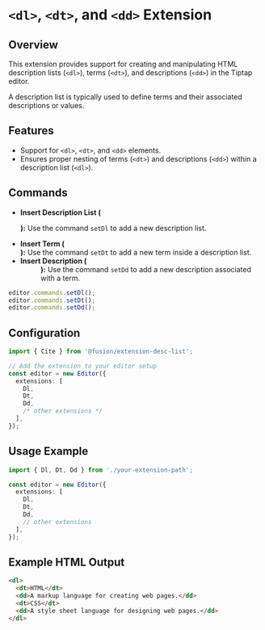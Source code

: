 # `<dl>`, `<dt>`, and `<dd>` Extension

## Overview
This extension provides support for creating and manipulating HTML description lists (`<dl>`), terms (`<dt>`), and descriptions (`<dd>`) in the Tiptap editor. 

A description list is typically used to define terms and their associated descriptions or values.

## Features
- Support for `<dl>`, `<dt>`, and `<dd>` elements.
- Ensures proper nesting of terms (`<dt>`) and descriptions (`<dd>`) within a description list (`<dl>`).

## Commands
- **Insert Description List (<dl>):** Use the command `setDl` to add a new description list.
- **Insert Term (<dt>):** Use the command `setDt` to add a new term inside a description list.
- **Insert Description (<dd>):** Use the command `setDd` to add a new description associated with a term.

```typescript
editor.commands.setDl();
editor.commands.setDt();
editor.commands.setDd();
```

## Configuration
```typescript
import { Cite } from '@fusion/extension-desc-list';

// Add the extension to your editor setup
const editor = new Editor({
  extensions: [
    Dl,
    Dt,
    Dd,
    /* other extensions */
  ],
});
```

## Usage Example
```typescript
import { Dl, Dt, Dd } from './your-extension-path';

const editor = new Editor({
  extensions: [
    Dl,
    Dt,
    Dd,
    // other extensions
  ],
});
```

## Example HTML Output
```html
<dl>
  <dt>HTML</dt>
  <dd>A markup language for creating web pages.</dd>
  <dt>CSS</dt>
  <dd>A style sheet language for designing web pages.</dd>
</dl>
```

